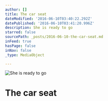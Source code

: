 ```yaml
---
author: []
title: The car seat
dateModified: '2016-06-10T03:40:22.292Z'
datePublished: '2016-06-10T03:41:20.996Z'
description: She is ready to go
starred: false
sourcePath: _posts/2016-06-10-the-car-seat.md
inFeed: true
hasPage: false
inNav: false
_type: MediaObject

---
```

![She is ready to go](https://the-grid-user-content.s3-us-west-2.amazonaws.com/988c5c16-4d27-425d-ad30-abc3cbc97ce4.jpg)

# The car seat